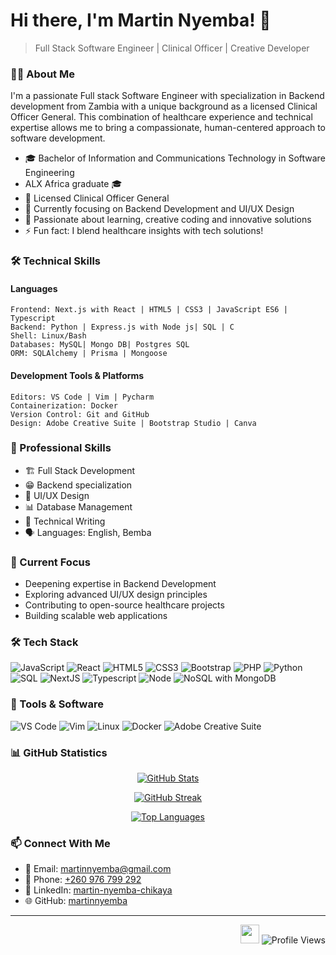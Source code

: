 # Hi there, I'm Martin Nyemba! 👋

> Full Stack Software Engineer | Clinical Officer | Creative Developer

### 👨‍💻 About Me

I'm a passionate Full stack Software Engineer with specialization in Backend development from Zambia with a unique background as a licensed Clinical Officer General. This combination of healthcare experience and technical expertise allows me to bring a compassionate, human-centered approach to software development.

- 🎓 Bachelor of Information and Communications Technology in Software Engineering
- ALX Africa graduate 🎓 
- 🏥 Licensed Clinical Officer General
- 🌱 Currently focusing on Backend Development and UI/UX Design
- 🎨 Passionate about learning, creative coding and innovative solutions
- ⚡ Fun fact: I blend healthcare insights with tech solutions!

### 🛠️ Technical Skills

#### Languages
```
Frontend: Next.js with React | HTML5 | CSS3 | JavaScript ES6 | Typescript
Backend: Python | Express.js with Node js| SQL | C
Shell: Linux/Bash
Databases: MySQL| Mongo DB| Postgres SQL
ORM: SQLAlchemy | Prisma | Mongoose 
```

#### Development Tools & Platforms
```
Editors: VS Code | Vim | Pycharm
Containerization: Docker
Version Control: Git and GitHub 
Design: Adobe Creative Suite | Bootstrap Studio | Canva
```

### 💼 Professional Skills

- 🏗️ Full Stack Development
- 😁 Backend specialization 
- 🎨 UI/UX Design
- 📊 Database Management
- 📝 Technical Writing
- 🗣️ Languages: English, Bemba

### 🎯 Current Focus

- Deepening expertise in Backend Development
- Exploring advanced UI/UX design principles
- Contributing to open-source healthcare projects
- Building scalable web applications

### 🛠️ Tech Stack

![JavaScript](https://img.shields.io/badge/javascript-%23323330.svg?style=for-the-badge&logo=javascript&logoColor=%23F7DF1E)
![React](https://img.shields.io/badge/react-%2320232a.svg?style=for-the-badge&logo=react&logoColor=%2361DAFB)
![HTML5](https://img.shields.io/badge/html5-%23E34F26.svg?style=for-the-badge&logo=html5&logoColor=white)
![CSS3](https://img.shields.io/badge/css3-%231572B6.svg?style=for-the-badge&logo=css3&logoColor=white)
![Bootstrap](https://img.shields.io/badge/bootstrap-%23563D7C.svg?style=for-the-badge&logo=bootstrap&logoColor=white)
![PHP](https://img.shields.io/badge/php-%23563D7C.svg?style=for-the-badge&logo=php&logoColor=white)
![Python](https://img.shields.io/badge/Python-3776AB?style=for-the-badge&logo=python&logoColor=white)
![SQL](https://img.shields.io/badge/SQL-000000?style=for-the-badge&logo=mysql&logoColor=white)
![NextJS](https://img.shields.io/badge/Next.js-000000?style=for-the-badge&logo=next.js&logoColor=white)
![Typescript](https://img.shields.io/badge/TypeScript-3178C6?style=for-the-badge&logo=typescript&logoColor=white)
![Node](https://img.shields.io/badge/Node.js-339933?style=for-the-badge&logo=node.js&logoColor=white)
![NoSQL with MongoDB](https://img.shields.io/badge/MongoDB-47A248?style=for-the-badge&logo=mongodb&logoColor=white)


### 🔧 Tools & Software

![VS Code](https://img.shields.io/badge/VS_Code-%23007ACC.svg?style=for-the-badge&logo=visual-studio-code&logoColor=white)
![Vim](https://img.shields.io/badge/Vim-%2311AB00.svg?style=for-the-badge&logo=vim&logoColor=white)
![Linux](https://img.shields.io/badge/Linux-%23FCC624.svg?style=for-the-badge&logo=linux&logoColor=black)
![Docker](https://img.shields.io/badge/Docker-%232496ED.svg?style=for-the-badge&logo=docker&logoColor=white)
![Adobe Creative Suite](https://img.shields.io/badge/Adobe_Creative_Suite-%23FF0000.svg?style=for-the-badge&logo=adobe&logoColor=white)

### 📊 GitHub Statistics

<div align="center">

[![GitHub Stats](https://github-readme-stats.vercel.app/api?username=martinnyemba&show_icons=true&count_private=true&theme=react&hide_border=true&bg_color=1d2a3a)](https://github.com/martinnyemba)

[![GitHub Streak](https://github-readme-streak-stats.herokuapp.com/?user=martinnyemba&stroke=ffffff&background=1d2a3a&ring=5BCDEC&fire=5BCDEC&currStreakNum=ffffff&currStreakLabel=5BCDEC&sideNums=ffffff&sideLabels=ffffff&dates=ffffff&hide_border=true)](https://github.com/martinnyemba)

[![Top Languages](https://github-readme-stats.vercel.app/api/top-langs/?username=martinnyemba&langs_count=6&count_private=true&layout=compact&theme=react&hide_border=true&bg_color=1d2a3a)](https://github.com/martinnyemba)

</div>

### 📫 Connect With Me

- 📧 Email: [martinnyemba@gmail.com](mailto:martinnyemba@gmail.com)
- 📱 Phone: [+260 976 799 292](tel:260976799292)
- 💼 LinkedIn: [martin-nyemba-chikaya](https://www.linkedin.com/in/martin-nyemba-chikaya/)
- 🌐 GitHub: [martinnyemba](https://github.com/martinnyemba)

---

<p align="right">
    <img src="https://media.giphy.com/media/WUlplcMpOCEmTGBtBW/giphy.gif" width="30">
    <img src="https://komarev.com/ghpvc/?username=martinnyemba&label=Profile%20views&color=0e75b6&style=flat" alt="Profile Views">
</p>
